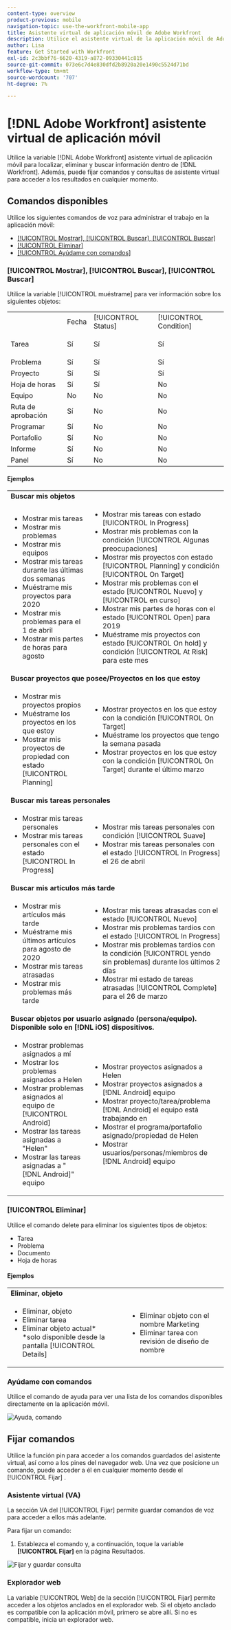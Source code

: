 ```yaml
---
content-type: overview
product-previous: mobile
navigation-topic: use-the-workfront-mobile-app
title: Asistente virtual de aplicación móvil de Adobe Workfront
description: Utilice el asistente virtual de la aplicación móvil de Adobe Workfront para localizar, eliminar y buscar información dentro de Workfront. Además, puede fijar comandos y consultas de asistente virtual para acceder a los resultados en cualquier momento.
author: Lisa
feature: Get Started with Workfront
exl-id: 2c3bbf76-6620-4319-a872-09330441c815
source-git-commit: 073e6c7d4e830dfd2b8920a20e1490c5524d71bd
workflow-type: tm+mt
source-wordcount: '707'
ht-degree: 7%

---
```


# [!DNL Adobe Workfront] asistente virtual de aplicación móvil

Utilice la variable [!DNL Adobe Workfront] asistente virtual de aplicación móvil para localizar, eliminar y buscar información dentro de [!DNL Workfront]. Además, puede fijar comandos y consultas de asistente virtual para acceder a los resultados en cualquier momento.

## Comandos disponibles

Utilice los siguientes comandos de voz para administrar el trabajo en la aplicación móvil:

* [[!UICONTROL Mostrar], [!UICONTROL Buscar], [!UICONTROL Buscar]](#show-me-find-search-for)
* [[!UICONTROL Eliminar]](#delete)
* [[!UICONTROL Ayúdame con comandos]](#help-me-with-commands)

### [!UICONTROL Mostrar], [!UICONTROL Buscar], [!UICONTROL Buscar]

Utilice la variable [!UICONTROL muéstrame] para ver información sobre los siguientes objetos:

<table style="table-layout:auto"> 
 <col> 
 <col> 
 <col> 
 <col> 
 <tbody> 
  <tr> 
   <td> </td> 
   <td>Fecha</td> 
   <td>[!UICONTROL Status]</td> 
   <td>[!UICONTROL Condition]</td> 
  </tr> 
  <tr> 
   <td> <p>Tarea</p> </td> 
   <td>Sí</td> 
   <td>Sí</td> 
   <td>Sí</td> 
  </tr> 
  <tr> 
   <td>Problema</td> 
   <td>Sí</td> 
   <td>Sí</td> 
   <td>Sí</td> 
  </tr> 
  <tr> 
   <td>Proyecto</td> 
   <td>Sí</td> 
   <td>Sí</td> 
   <td>Sí</td> 
  </tr> 
  <tr> 
   <td>Hoja de horas</td> 
   <td>Sí</td> 
   <td>Sí</td> 
   <td>No</td> 
  </tr> 
  <tr> 
   <td>Equipo</td> 
   <td>No</td> 
   <td>No</td> 
   <td>No</td> 
  </tr> 
  <tr> 
   <td>Ruta de aprobación</td> 
   <td>Sí</td> 
   <td>No</td> 
   <td>No</td> 
  </tr> 
  <tr> 
   <td>Programar</td> 
   <td>Sí</td> 
   <td>No</td> 
   <td>No</td> 
  </tr> 
  <tr> 
   <td>Portafolio</td> 
   <td>Sí</td> 
   <td>No</td> 
   <td>No</td> 
  </tr> 
  <tr> 
   <td>Informe</td> 
   <td>Sí</td> 
   <td>No</td> 
   <td>No</td> 
  </tr> 
  <tr> 
   <td>Panel</td> 
   <td>Sí</td> 
   <td>No</td> 
   <td>No</td> 
  </tr> 
 </tbody> 
</table>

#### Ejemplos

<table style="table-layout:auto"> 
 <col> 
 <col> 
 <tbody> 
  <tr> 
   <td colspan="2"><strong>Buscar mis objetos</strong> </td> 
  </tr> 
  <tr> 
   <td> 
    <ul> 
     <li>Mostrar mis tareas</li> 
     <li> Mostrar mis problemas </li> 
     <li>Mostrar mis equipos </li> 
     <li>Mostrar mis tareas durante las últimas dos semanas </li> 
     <li>Muéstrame mis proyectos para 2020</li> 
     <li> Mostrar mis problemas para el 1 de abril </li> 
     <li>Mostrar mis partes de horas para agosto </li> 
    </ul> </td> 
   <td> 
    <ul> 
     <li>Mostrar mis tareas con estado [!UICONTROL In Progress] </li> 
     <li>Mostrar mis problemas con la condición [!UICONTROL Algunas preocupaciones] </li> 
     <li>Mostrar mis proyectos con estado [!UICONTROL Planning] y condición [!UICONTROL On Target] </li> 
     <li>Mostrar mis problemas con el estado [!UICONTROL Nuevo] y [!UICONTROL en curso] </li> 
     <li>Mostrar mis partes de horas con el estado [!UICONTROL Open] para 2019 </li> 
     <li>Muéstrame mis proyectos con estado [!UICONTROL On hold] y condición [!UICONTROL At Risk] para este mes </li> 
    </ul> </td> 
  </tr> 
  <tr> 
   <td colspan="2"><strong>Buscar proyectos que posee/Proyectos en los que estoy</strong> </td> 
  </tr> 
  <tr> 
   <td> 
    <ul> 
     <li>Mostrar mis proyectos propios </li> 
     <li>Muéstrame los proyectos en los que estoy </li> 
     <li>Mostrar mis proyectos de propiedad con estado [!UICONTROL Planning] </li> 
    </ul> </td> 
   <td> 
    <ul> 
     <li>Mostrar proyectos en los que estoy con la condición [!UICONTROL On Target] </li> 
     <li>Muéstrame los proyectos que tengo la semana pasada </li> 
     <li>Mostrar proyectos en los que estoy con la condición [!UICONTROL On Target] durante el último marzo </li> 
    </ul> </td> 
  </tr> 
  <tr> 
   <td colspan="2"><strong>Buscar mis tareas personales</strong></td> 
  </tr> 
  <tr> 
   <td> 
    <ul> 
     <li>Mostrar mis tareas personales </li> 
     <li>Mostrar mis tareas personales con el estado [!UICONTROL In Progress] </li> 
    </ul> </td> 
   <td> 
    <ul> 
     <li>Mostrar mis tareas personales con condición [!UICONTROL Suave] </li> 
     <li>Mostrar mis tareas personales con el estado [!UICONTROL In Progress] el 26 de abril </li> 
    </ul> </td> 
  </tr> 
  <tr> 
   <td colspan="2"><strong>Buscar mis artículos más tarde</strong></td> 
  </tr> 
  <tr> 
   <td> 
    <ul> 
     <li>Mostrar mis artículos más tarde </li> 
     <li>Muéstrame mis últimos artículos para agosto de 2020 </li> 
     <li>Mostrar mis tareas atrasadas </li>
     <li>Mostrar mis problemas más tarde </li> 
    </ul> </td> 
   <td> 
    <ul> 
     <li>Mostrar mis tareas atrasadas con el estado [!UICONTROL Nuevo] </li> 
     <li>Mostrar mis problemas tardíos con el estado [!UICONTROL In Progress] </li> 
     <li>Mostrar mis problemas tardíos con la condición [!UICONTROL yendo sin problemas] durante los últimos 2 días </li> 
     <li>Mostrar mi estado de tareas atrasadas [!UICONTROL Complete] para el 26 de marzo </li> 
    </ul> </td> 
  </tr> 
  <tr> 
   <td colspan="2"><strong>Buscar objetos por usuario asignado (persona/equipo). Disponible solo en [!DNL iOS] dispositivos.</strong></td> 
  </tr> 
  <tr> 
   <td> 
    <ul> 
     <li>Mostrar problemas asignados a mí </li> 
     <li>Mostrar los problemas asignados a Helen </li> 
     <li>Mostrar problemas asignados al equipo de [!UICONTROL Android] </li> 
     <li>Mostrar las tareas asignadas a "Helen" </li> 
     <li>Mostrar las tareas asignadas a "[!DNL Android]" equipo </li> 
    </ul> </td> 
   <td> 
    <ul> 
     <li>Mostrar proyectos asignados a Helen </li> 
     <li>Mostrar proyectos asignados a [!DNL Android] equipo </li> 
     <li>Mostrar proyecto/tarea/problema [!DNL Android] el equipo está trabajando en </li> 
     <li>Mostrar el programa/portafolio asignado/propiedad de Helen </li> 
     <li>Mostrar usuarios/personas/miembros de [!DNL Android] equipo </li> 
    </ul> </td> 
  </tr> 
 </tbody> 
</table>

### [!UICONTROL Eliminar]

Utilice el comando delete para eliminar los siguientes tipos de objetos:

* Tarea
* Problema
* Documento
* Hoja de horas

#### Ejemplos

<table style="table-layout:auto"> 
 <col> 
 <col> 
 <tbody> 
  <tr> 
   <td colspan="2"><strong>Eliminar, objeto</strong></td> 
  </tr> 
  <tr> 
   <td> 
    <ul> 
     <li>Eliminar, objeto</li> 
     <li>Eliminar tarea</li> 
     <li>Eliminar objeto actual*<br>*solo disponible desde la pantalla [!UICONTROL Details]</li> 
    </ul> </td> 
   <td> 
    <ul> 
     <li>Eliminar objeto con el nombre Marketing</li> 
     <li>Eliminar tarea con revisión de diseño de nombre</li> 
    </ul> </td> 
  </tr> 
 </tbody> 
</table>

### Ayúdame con comandos

Utilice el comando de ayuda para ver una lista de los comandos disponibles directamente en la aplicación móvil.

![Ayuda, comando](assets/help-with-va-350x725.png)

## Fijar comandos

Utilice la función pin para acceder a los comandos guardados del asistente virtual, así como a los pines del navegador web. Una vez que posicione un comando, puede acceder a él en cualquier momento desde el [!UICONTROL Fijar] .

### Asistente virtual (VA)

La sección VA del [!UICONTROL Fijar] permite guardar comandos de voz para acceder a ellos más adelante.

Para fijar un comando:

1. Establezca el comando y, a continuación, toque la variable **[!UICONTROL Fijar]** en la página Resultados.

![Fijar y guardar consulta](assets/pin-and-save-query-adobe-350x285.png)

### Explorador web

La variable [!UICONTROL Web] de la sección [!UICONTROL Fijar] permite acceder a los objetos anclados en el explorador web. Si el objeto anclado es compatible con la aplicación móvil, primero se abre allí. Si no es compatible, inicia un explorador web.
